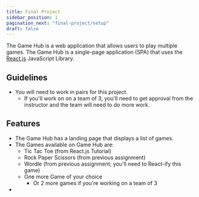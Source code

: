 ```yaml
---
title: Final Project
sidebar_position: 1
pagination_next: "final-project/setup"
draft: false
---
```

The Game Hub is a web application that allows users to play multiple games. The Game Hub is a single-page application (SPA) that uses the [React.js](//react.dev) JavaScript Library.

## Guidelines
- You will need to work in pairs for this project.
  - If you'll work on on a team of 3, you'll need to get approval from the instructor and the team will need to do more work.

## Features
- The Game Hub has a landing page that displays a list of games.
- The Games available on Game Hub are:
  - Tic Tac Toe (from React.js Tutorial)
  - Rock Paper Scissors (from previous assignment)
  - Wordle (from previous assignment; you'll need to React-ify this game)
  - One more Game of your choice
    - Or 2 more games if you're working on a team of 3
-